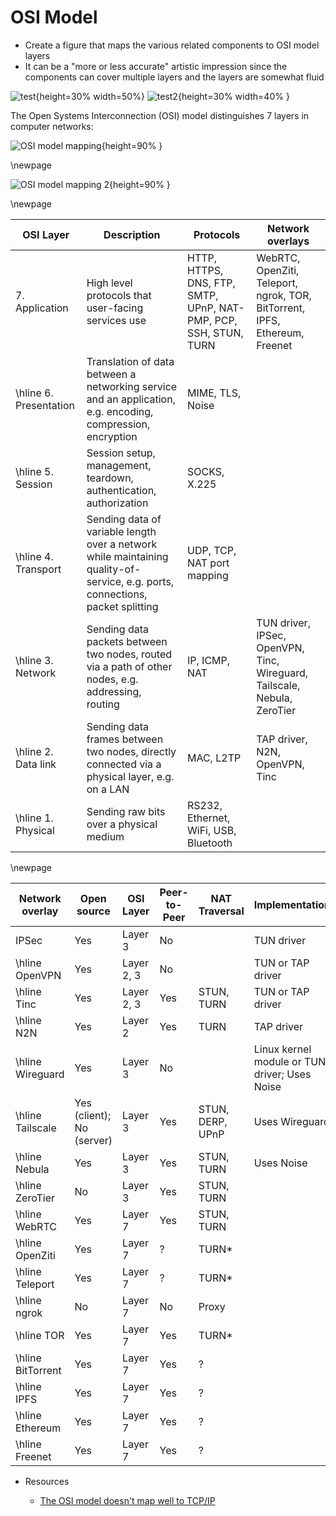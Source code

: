 # OSI Model

* Create a figure that maps the various related components to OSI model layers
* It can be a "more or less accurate" artistic impression since the components can cover multiple layers and the layers are somewhat fluid

![test](../figures/osi-model-2.png){height=30% width=50%} ![test2](../figures/osi-model-1.png "test2"){height=30% width=40% }

The Open Systems Interconnection (OSI) model distinguishes 7 layers in computer networks:

![OSI model mapping](../figures/osi-map.excalidraw.png){height=90% }

\newpage

![OSI model mapping 2](../figures/test.png){height=90% }

\newpage

| OSI Layer              | Description                                                                                                                    | Protocols                                                        | Network overlays                                                            |
| ---------------------- | ------------------------------------------------------------------------------------------------------------------------------ | ---------------------------------------------------------------- | --------------------------------------------------------------------------- |
| 7. Application         | High level protocols that user-facing services use                                                                             | HTTP, HTTPS, DNS, FTP, SMTP, UPnP, NAT-PMP, PCP, SSH, STUN, TURN | WebRTC, OpenZiti, Teleport, ngrok, TOR, BitTorrent, IPFS, Ethereum, Freenet |
| \hline 6. Presentation | Translation of data between a networking service and an application, e.g. encoding, compression, encryption                    | MIME, TLS, Noise                                                 |                                                                             |
| \hline 5. Session      | Session setup, management, teardown, authentication, authorization                                                             | SOCKS, X.225                                                     |                                                                             |
| \hline 4. Transport    | Sending data of variable length over a network while maintaining quality-of-service, e.g. ports, connections, packet splitting | UDP, TCP, NAT port mapping                                       |                                                                             |
| \hline 3. Network      | Sending data packets between two nodes, routed via a path of other nodes, e.g. addressing, routing                             | IP, ICMP, NAT                                                    | TUN driver, IPSec, OpenVPN, Tinc, Wireguard, Tailscale, Nebula, ZeroTier    |
| \hline 2. Data link    | Sending data frames between two nodes, directly connected via a physical layer, e.g. on a LAN                                  | MAC, L2TP                                                        | TAP driver, N2N, OpenVPN, Tinc                                              |
| \hline 1. Physical     | Sending raw bits over a physical medium                                                                                        | RS232, Ethernet, WiFi, USB, Bluetooth                            |                                                                             |

\newpage

| Network overlay   | Open source               | OSI Layer  | Peer-to-Peer | NAT Traversal    | Implementation                                |
| ----------------- | ------------------------- | ---------- | ------------ | ---------------- | --------------------------------------------- |
| IPSec             | Yes                       | Layer 3    | No           |                  | TUN driver                                    |
| \hline OpenVPN    | Yes                       | Layer 2, 3 | No           |                  | TUN or TAP driver                             |
| \hline Tinc       | Yes                       | Layer 2, 3 | Yes          | STUN, TURN       | TUN or TAP driver                             |
| \hline N2N        | Yes                       | Layer 2    | Yes          | TURN             | TAP driver                                    |
| \hline Wireguard  | Yes                       | Layer 3    | No           |                  | Linux kernel module or TUN driver; Uses Noise |
| \hline Tailscale  | Yes (client); No (server) | Layer 3    | Yes          | STUN, DERP, UPnP | Uses Wireguard                                |
| \hline Nebula     | Yes                       | Layer 3    | Yes          | STUN, TURN       | Uses Noise                                    |
| \hline ZeroTier   | No                        | Layer 3    | Yes          | STUN, TURN       |                                               |
| \hline WebRTC     | Yes                       | Layer 7    | Yes          | STUN, TURN       |                                               |
| \hline OpenZiti   | Yes                       | Layer 7    | ?            | TURN\*           |                                               |
| \hline Teleport   | Yes                       | Layer 7    | ?            | TURN\*           |                                               |
| \hline ngrok      | No                        | Layer 7    | No           | Proxy            |                                               |
| \hline TOR        | Yes                       | Layer 7    | Yes          | TURN\*           |                                               |
| \hline BitTorrent | Yes                       | Layer 7    | Yes          | ?                |                                               |
| \hline IPFS       | Yes                       | Layer 7    | Yes          | ?                |                                               |
| \hline Ethereum   | Yes                       | Layer 7    | Yes          | ?                |                                               |
| \hline Freenet    | Yes                       | Layer 7    | Yes          | ?                |                                               |

* Resources

  * [The OSI model doesn&#39;t map well to TCP/IP](https://jvns.ca/blog/2021/05/11/what-s-the-osi-model-/)
